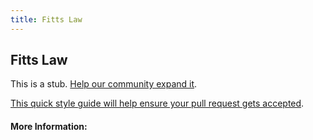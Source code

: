 ```yaml
---
title: Fitts Law
---
```


## Fitts Law

This is a stub. [Help our community expand it](https://github.com/freeCodeCamp/guide-articles/tree/master/articles/User-Experience-Design/Fitts-Law/index.md).

[This quick style guide will help ensure your pull request gets accepted](https://github.com/freeCodeCamp/guide-articles/blob/master/README.md).

<!-- The article goes here, in GitHub-flavored Markdown. Feel free to add YouTube videos, images, and CodePen/JSBin embeds  -->

#### More Information:
<!-- Please add any articles you think might be helpful to read before writing the article -->


